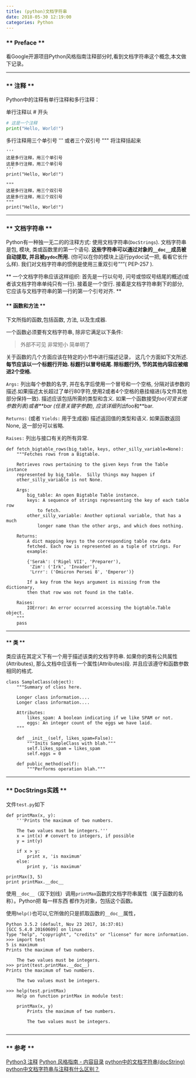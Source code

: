 ```yaml
---
title: (python)文档字符串
date: 2018-05-30 12:19:00
categories: Python
---
```

### ** Preface **

看Google开源项目Python风格指南注释部分时,看到文档字符串这个概念,本文做下记录。

*********************

### ** 注释 **

Python中的注释有单行注释和多行注释：

单行注释以 # 开头

```Python
# 这是一个注释
print("Hello, World!") 
```

多行注释用三个单引号 ''' 或者三个双引号 """ 将注释括起来

```
'''
这是多行注释，用三个单引号
这是多行注释，用三个单引号 
'''
print("Hello, World!") 

"""
这是多行注释，用三个双引号
这是多行注释，用三个双引号 
"""
print("Hello, World!") 
```
*******************

### ** 文档字符串 **

Python有一种独一无二的的注释方式: 使用文档字符串(`DocStrings`). 文档字符串是包, 模块, 类或函数里的第一个语句. <span class="under0">**这些字符串可以通过对象的`__doc__`成员被自动提取, 并且被`pydoc`所用.**</span> (你可以在你的模块上运行pydoc试一把, 看看它长什么样). 我们对文档字符串的惯例是使用三重双引号”“”( PEP-257 ). 

<span class="under0">** 一个文档字符串应该这样组织: 首先是一行以句号, 问号或惊叹号结尾的概述(或者该文档字符串单纯只有一行). 接着是一个空行. 接着是文档字符串剩下的部分, 它应该与文档字符串的第一行的第一个引号对齐. **</span>

#### ** 函数和方法 **

下文所指的函数,包括函数, 方法, 以及生成器.

一个函数必须要有文档字符串, 除非它满足以下条件:
>外部不可见
 非常短小
 简单明了

关于函数的几个方面应该在特定的小节中进行描述记录， 这几个方面如下文所述. <span class="under0">**每节应该以一个标题行开始. 标题行以冒号结尾. 除标题行外, 节的其他内容应被缩进2个空格.**</span>

`Args:`
列出每个参数的名字, 并在名字后使用一个冒号和一个空格, 分隔对该参数的描述.如果描述太长超过了单行80字符,使用2或者4个空格的悬挂缩进(与文件其他部分保持一致). 描述应该包括所需的类型和含义. 如果一个函数接受*foo(可变长度参数列表)或者**bar (任意关键字参数), 应该详细列出*foo和**bar.

`Returns:` (或者 `Yields:` 用于生成器)
描述返回值的类型和语义. 如果函数返回None, 这一部分可以省略.

`Raises:`
列出与接口有关的所有异常.


```regexp
def fetch_bigtable_rows(big_table, keys, other_silly_variable=None):
    """Fetches rows from a Bigtable.

    Retrieves rows pertaining to the given keys from the Table instance
    represented by big_table.  Silly things may happen if
    other_silly_variable is not None.

    Args:
        big_table: An open Bigtable Table instance.
        keys: A sequence of strings representing the key of each table row
            to fetch.
        other_silly_variable: Another optional variable, that has a much
            longer name than the other args, and which does nothing.

    Returns:
        A dict mapping keys to the corresponding table row data
        fetched. Each row is represented as a tuple of strings. For
        example:

        {'Serak': ('Rigel VII', 'Preparer'),
         'Zim': ('Irk', 'Invader'),
         'Lrrr': ('Omicron Persei 8', 'Emperor')}

        If a key from the keys argument is missing from the dictionary,
        then that row was not found in the table.

    Raises:
        IOError: An error occurred accessing the bigtable.Table object.
    """
    pass
```
********************
#### ** 类 **

类应该在其定义下有一个用于描述该类的文档字符串. 如果你的类有公共属性(Attributes), 那么文档中应该有一个属性(Attributes)段. 并且应该遵守和函数参数相同的格式.

```regexp
class SampleClass(object):
    """Summary of class here.

    Longer class information....
    Longer class information....

    Attributes:
        likes_spam: A boolean indicating if we like SPAM or not.
        eggs: An integer count of the eggs we have laid.
    """

    def __init__(self, likes_spam=False):
        """Inits SampleClass with blah."""
        self.likes_spam = likes_spam
        self.eggs = 0

    def public_method(self):
        """Performs operation blah."""
```
*******************

### ** DocStrings实践 **

文件`test.py`如下

```
def printMax(x, y):
    '''Prints the maximum of two numbers.

    The two values must be integers.'''
    x = int(x) # convert to integers, if possible
    y = int(y)

    if x > y:
        print x, 'is maximum'
    else:
        print y, 'is maximum'

printMax(3, 5)
print printMax.__doc__ 
```

使用`__doc__`（双下划线）调用`printMax`函数的文档字符串属性（属于函数的名称）。Python把 每一样东西 都作为对象，包括这个函数。

使用`help()`也可以,它所做的只是抓取函数的`__doc__`属性，

```
Python 3.5.2 (default, Nov 23 2017, 16:37:01) 
[GCC 5.4.0 20160609] on linux
Type "help", "copyright", "credits" or "license" for more information.
>>> import test
5 is maximum
Prints the maximum of two numbers.

    The two values must be integers.
>>> print(test.printMax.__doc__)
Prints the maximum of two numbers.

    The two values must be integers.
    
>>> help(test.printMax)    
    Help on function printMax in module test:
    
    printMax(x, y)
        Prints the maximum of two numbers.
        
        The two values must be integers.


```


*******************

### ** 参考 **

[Python3 注释](http://www.runoob.com/python3/python3-comment.html)
[Python 风格指南 - 内容目录](http://zh-google-styleguide.readthedocs.io/en/latest/google-python-styleguide/contents/)
[python中的文档字符串(docString)](http://www.cnblogs.com/jlsme/articles/1394003.html)
[python中文档字符串与注释有什么区别？](https://www.zhihu.com/question/263349308/answer/270927715)